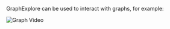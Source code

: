 

GraphExplore can be used to interact with graphs, for example:
 
![Graph Video](https://dl.dropbox.com/u/1881929/graphGif2.gif)

